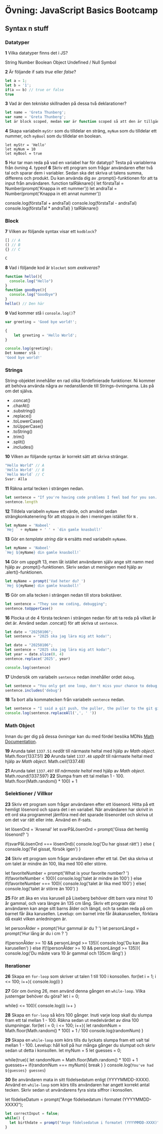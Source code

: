 # Övning: JavaScript Basics Bootcamp

## Syntax n stuff

### Datatyper
**1** Vilka datatyper finns det i JS?

String
Number
Boolean
Object
Undefined / Null
Symbol

**2** Är följande if sats *true* eller *false*?

```javascript
let a = 1;
let b = '1';
if(a == b) // true or false
true
```

**3** Vad är den *tekniska* skillnaden på dessa två deklarationer?

```javascript
let name = 'Greta Thunberg';
var name = 'Greta Thunberg';
let är block scoped, medan var är function scoped så att den är tillgänglig i hela funktionen. Var är också hoisted. 
```

**4** Skapa variabeln ```myStr``` som du tilldelar en sträng, ```myNum``` som du tilldelar ett nummer, och ```myBool``` som du tilldelar en boolean.
```
let myStr = 'Hello'
let myNum = 10
let myBool = true
```
**5** Hur tar man reda på vad en variabel har för datatyp? Testa på variablerna från övning 4.
typeof
**6** Skriv ett program som frågar användaren efter två tal och sparar dem i variabler. Sedan ska det skriva ut talens summa, differens och produkt. Du kan använda dig av .prompt()-funktionen för att ta input från användaren.
function talRäknare(){
  let förstaTal = Number(prompt('Knappa in ett nummer'))
  let andraTal = Number(prompt('Knappa in ett annat nummer'))

  console.log(förstaTal + andraTal)
  console.log(förstaTal - andraTal)
  console.log(förstaTal * andraTal)
}
talRäknare()
### Block 

**7** Vilken av följande syntax visar ett ```kodblock```?

```javascript
[] // A 
() // B
{} // C

C
```

**8** Vad i följande kod är ```blocket``` som *exekveras*?

```javascript
function hello(){
  console.log("Hello")
}
function goodbye(){
  console.log("Goodbye")
}
hello() // Den här
```

**9**
Vad kommer stå i ```console.log()```?

```javascript
var greeting = 'Good bye world!';

{
    let greeting = 'Hello World';
}

console.log(greeting);
Det kommer stå :
'Good bye world!'
```

### Strings

String-objektet innehåller en rad olika fördefinierade funktioner. Ni kommer att behöva använda några av nedanstående till Strings-övningarna. Läs på om det själva.

* .concat()
* .charAt()
* .substring()
* .replace()
* .toLowerCase()
* .toUpperCase()
* .toString()
* .trim()
* .split()
* .includes()

**10** Vilken av följande syntax är korrekt sätt att skriva strängar.

```javascript
"Hello World" // A
'Hello World' // B
`Hello World` // C
Svar: Alla
```

**11** Räkna antal tecken i strängen nedan.

```js
let sentence = "If you're having code problems I feel bad for you son. I got 99 problems, but a glitch ain't one."
sentence.length
```

**12** Tilldela variabeln ```myName``` ett värde, och använd sedan strängkonkatenering för att stoppa in den i meningen istället för ```N``` .

```javascript
let myName = 'Nabeel' 
`Hej ` + myName + ' ' + `din gamle knasboll!`
```

**13** Gör en *template string* där ```N``` ersätts med variabeln ```myName```.

```javascript
let myName = 'Nabeel' 
`Hej ${myName} din gamle knasboll!`
```

**14** Gör om uppgift 13, men låt istället användaren själv ange sitt namn med hjälp av .prompt()-funktionen. Skriv sedan ut meningen med hjälp av .alert()-funktionen.

```javascript
let myName = prompt('Vad heter du? ')
`Hej ${myName} din gamle knasboll!`
```

**15** Gör om alla tecken i strängen nedan till stora bokstäver.

```javascript
let sentence = "They see me coding, debugging";
sentence.toUpperCase() 
```

**16** Plocka ut de 4 första tecknen i strängen nedan för att ta reda på vilket år det är. Använd sedan .concat() för att skriva ut ```sentence```.

```javascript
let date = "20250106"; 
let sentence = "2025 ska jag lära mig att koda!";

let date = "20250106";
let sentence = "2025 ska jag lära mig att koda!";
let year = date.slice(0, 4)
sentence.replace('2025', year)

console.log(sentence)
```

**17** Undersök om variabeln ```sentence``` nedan innehåller ordet ```debug```.

```javascript
let sentence = "You only get one loop, don't miss your chance to debug, 'cause an infinite loop can break your runtime.";
sentence.includes('debug')
```

**18** Ta bort alla kommatecken från variabeln ```sentence``` nedan.

```javascript
let sentence = "I said a git push, the puller, the puller to the git git push, and the commit.";
console.log(sentence.replaceAll(',', ' '))
```

### Math Object

Innan du ger dig på dessa övningar kan du med fördel besöka MDNs [Math Documentation](https://developer.mozilla.org/en-US/docs/Web/JavaScript/Reference/Global_Objects/Math).

**19** Arunda talet ```1337.51``` *nedåt* till närmaste heltal med hjälp av *Math object*.
Math.floor(1337.51)
**20** Arunda talet ```1337.48``` *uppåt* till närmaste heltal med hjälp av *Math object*.
Math.ceil(1337.48)

**21** Arunda talet ```1337.497``` *till närmaste heltal* med hjälp av *Math object*.
Math.round(1337.597)
**22** Slumpa fram ett tal mellan 1 - 100.
Math.floor(Math.random() * 100) + 1
### Selektioner / Villkor

**23** Skriv ett program som frågar användaren efter ett lösenord. Hitta på ett hemligt lösenord och spara det i en variabel. När användaren har skrivit in ett ord ska programmet jämföra med det sparade lösenordet och skriva ut om det var rätt eller inte. Använd en if-sats.

let lösenOrd = 'Arsenal'
let svarPåLösenOrd = prompt('Gissa det hemlig lösenord? ')

if(svarPåLösenOrd === lösenOrd){
  console.log('Du har gissat rätt')
} else {
  console.log('Fel gissat, försök igen')
}

**24** Skriv ett program som frågar användaren efter ett tal. Det ska skriva ut om talet är mindre än 100, lika med 100 eller större.

let favoriteNumber = prompt('What is your favorite number? ')
if(favoriteNumber < 100){
  console.log('talet är mindre än 100')
} else if(favoriteNumber === 100){
  console.log('talet är lika med 100')
} else{
  console.log('talet är större än 100')
}

**25** För att åka en viss karusell på Liseberg behöver ditt barn vara minst 10 år gammal, och vara längre än 135 cm lång. Skriv ett program där användaren kan ange sitt barns ålder och längd, och ta sedan reda på om barnet får åka karusellen. Levelup: om barnet inte får åkakarusellen, förklara då exakt vilken anledningen är.

let personÅlder = prompt('Hur gammal är du ? ')
let personLängd = prompt('Hur lång är du i cm ? ')

if(personÅlder >= 10 && personLängd >= 135){
  console.log('Du kan åka karusellen')
} else if(!(personÅlder >= 10 && personLängd >= 135)){
  console.log('Du måste vara 10 år gammal och 135cm lång')
}

### Iterationer

**26** Skapa en ```for-loop``` som skriver ut talen 1 till 100 i konsollen.
for(let i = 1; i <= 100; i++){
  console.log(i)
}

**27** Gör om övning 26, men använd denna gången en ```while-loop```. Vilka justerngar behöver du göra?
let i = 0;

while(i <= 100){
  console.log(i)
  i++
}

**28** Skapa en ```for-loop``` så körs 100 gånger. Inuti varje loop skall du slumpa fram ett tal mellan 1 - 100. Räkna sedan ut medelvärdet av dina 100 slumpningar.
for(let i = 0; i <= 100; i++){
  let randomNum = Math.floor(Math.random() * 100) + 1 / 100
  console.log(randomNum)
}

**29** Skapa en ```while-loop``` som körs tills du lyckats slumpa fram ett valt tal mellan 1 - 100. Levelup: håll koll på hur många gånger du slumpat och skriv sedan ut detta i konsollen.
let myNum = 5
let guesses = 0;

while(true){
  let randomNum = Math.floor(Math.random() * 100) + 1
  guesses++
  if(randomNum === myNum){
    break
  }
}
console.log(`You've had ${guesses} guesses`)

**30** Be användaren mata in sitt födelsedatum enligt (YYYYMMDD-XXXX). Använd en ```while-loop``` som körs tills användaren har angett korrekt antal tecken. Skriv sedan ut användarens fyra sista siffror i konsollen.

let födelseDatum = prompt("Ange födelsedatum i formatet (YYYYMMDD-XXXX)");

```javascript
let correctInput = false;
while() {
  let birthdate = prompt("Ange födelsedatum i formatet (YYYYMMDD-XXXX)");
}
```
